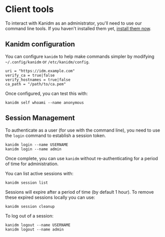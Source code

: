 # Client tools

To interact with Kanidm as an administrator, you'll need to use our command 
line tools. If you haven't installed them yet, [install them now](installing_client_tools.md).

## Kanidm configuration

You can configure `kanidm` to help make commands simpler by modifying `~/.config/kanidm` 
or `/etc/kanidm/config`.

    uri = "https://idm.example.com"
    verify_ca = true|false
    verify_hostnames = true|false
    ca_path = "/path/to/ca.pem"

Once configured, you can test this with:

    kanidm self whoami --name anonymous

## Session Management

To authenticate as a user (for use with the command line), you need to use the `login` command
to establish a session token.

    kanidm login --name USERNAME
    kanidm login --name admin

Once complete, you can use `kanidm` without re-authenticating for a period of time for administration.

You can list active sessions with:

    kanidm session list

Sessions will expire after a period of time (by default 1 hour). To remove these expired sessions
locally you can use:

    kanidm session cleanup

To log out of a session:

    kanidm logout --name USERNAME
    kanidm logout --name admin
